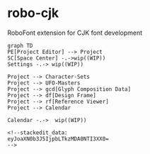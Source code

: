 # robo-cjk
RoboFont extension for CJK font development

```mermaid
graph TD
PE[Project Editor] --> Project
SC[Space Center] -.->wip((WIP))
Settings -.-> wip((WIP))

Project --> Character-Sets
Project --> UFO-Masters
Project --> gcd[Glyph Composition Data]
Project --> df[Design Frame]
Project --> rf[Reference Viewer]
Project --> Calendar

Calendar -.->  wip((WIP))

<!--stackedit_data:
eyJoaXN0b3J5IjpbLTkzMDA0NTI3XX0=
-->